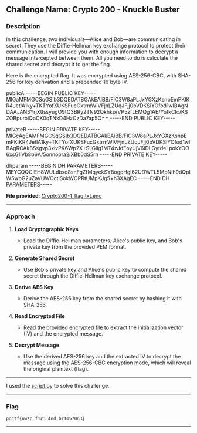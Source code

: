 ## **Challenge Name: Crypto 200 - Knuckle Buster**

### **Description**

In this challenge, two individuals—Alice and Bob—are communicating in secret. They use the Diffie-Hellman key exchange protocol to protect their communication. I will provide you with enough information to decrypt a message intercepted between them. All you need to do is calculate the shared secret and decrypt it to get the flag.

Here is the encrypted flag. It was encrypted using AES-256-CBC, with SHA-256 for key derivation and a prepended 16 byte IV.

publicA
-----BEGIN PUBLIC KEY-----
MIGaMFMGCSqGSIb3DQEDATBGAkEAiBB/FlC3W8aPLJxYGXzKsnpEmPKIKR4JetlA1ky+TKTYofXUKSFucGxtrmWlVFjnLZUqJFjj0bVDKSiYOfod1wIBAgNDAAJAN3YrjXtIssyugO9tQ3BRy2TN92Qkhkp/VP5zfLEMQg1AE/YofkCIc/KSZOBpuroiQoCK0qTNkD4HzCzDa7ap5Q==
-----END PUBLIC KEY-----

privateB
-----BEGIN PRIVATE KEY-----
MIGcAgEAMFMGCSqGSIb3DQEDATBGAkEAiBB/FlC3W8aPLJxYGXzKsnpEmPKIKR4JetlA1ky+TKTYofXUKSFucGxtrmWlVFjnLZUqJFjj0bVDKSiYOfod1wIBAgRCAkBSsgvp3xivPK6Wp2X+SIjGllg1MT4zJdEoyUjV6iDLGytdeLpokYOO6xsGIiVb8b6A/5onnopra2iXBb0dS5rn
-----END PRIVATE KEY-----

dhparam
-----BEGIN DH PARAMETERS-----
MEYCQQCIEH8WULdbxo8snFgZfMqyekSY8ogpHgl62UDWTL5MpNih9dQpIW5wbG2uZaVUWOctlSokWOPRtUMpKJg5+h3XAgEC
-----END DH PARAMETERS-----

**File provided**: [Crypto200-1_flag.txt.enc](Resources/Crypto200-1_flag.txt.enc)

---

### **Approach**

1. **Load Cryptographic Keys**  
   - Load the Diffie-Hellman parameters, Alice's public key, and Bob's private key from the provided PEM format.

2. **Generate Shared Secret**  
   - Use Bob's private key and Alice's public key to compute the shared secret through the Diffie-Hellman key exchange protocol.

3. **Derive AES Key**  
   - Derive the AES-256 key from the shared secret by hashing it with SHA-256.

4. **Read Encrypted File**  
   - Read the provided encrypted file to extract the initialization vector (IV) and the encrypted message.

5. **Decrypt Message**  
   - Use the derived AES-256 key and the extracted IV to decrypt the message using the AES-256-CBC encryption mode, which will reveal the original plaintext (flag).

---

I used the [script.py](Resources/script.py) to solve this challenge.

---

### **Flag**

`poctf{uwsp_f1r3_4nd_br1m570n3}`

--- 
